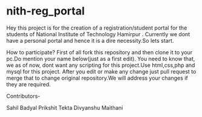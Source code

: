 nith-reg_portal
===============
Hey this project is for the creation of a registration/student portal for the students of  National Institute of Technology Hamirpur .
Currently we dont have a personal portal and hence it is a dire necessity.So lets start.

How to participate?
First of all fork this repository and then clone it to your pc.Do mention your name below(just as a first edit).
You need to know that, we as of now, dont want any scripting for this project.Use html,css,php and mysql for this project.
After you edit or make any change just pull request to merge that to change original repository.We will address your changes if they are required.

Contributors-

Sahil Badyal
Prikshit Tekta
Divyanshu Maithani
